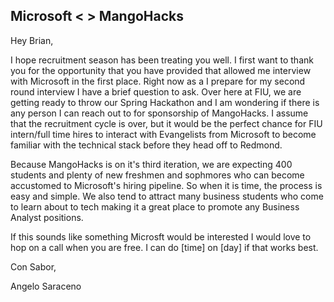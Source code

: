 ## Microsoft < > MangoHacks

Hey Brian,

I hope recruitment season has been treating you well. I first want to thank you for the opportunity that you have provided that allowed me interview with Microsoft in the first place. Right now as a I prepare for my second round interview I have a brief question to ask. Over here at FIU, we are getting ready to throw our Spring Hackathon and I am wondering if there is any person I can reach out to for sponsorship of MangoHacks. I assume that the recruitment cycle is over, but it would be the perfect chance for FIU intern/full time hires to interact with Evangelists from Microsoft to become familiar with the technical stack before they head off to Redmond. 

Because MangoHacks is on it's third iteration, we are expecting 400 students and plenty of new freshmen and sophmores who can become accustomed to Microsoft's hiring pipeline. So when it is time, the process is easy and simple. We also tend to attract many business students who come to learn about to tech making it a great place to promote any Business Analyst positions.

If this sounds like something Microsft would be interested I would love to hop on a call when you are free. I can do [time] on [day] if that works best.

Con Sabor,

Angelo Saraceno